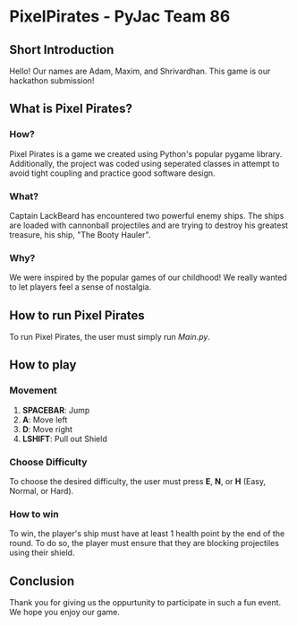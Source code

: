 # PixelPirates - PyJac Team 86
## Short Introduction
Hello! Our names are Adam, Maxim, and Shrivardhan. This game is our hackathon submission!
## What is Pixel Pirates?
### How?
Pixel Pirates is a game we created using Python's popular pygame library. Additionally, the project was coded using seperated classes in attempt to avoid tight coupling and practice good software design.
### What?
Captain LackBeard has encountered two powerful enemy ships. The ships are loaded with cannonball projectiles and are trying to destroy his greatest treasure, his ship, "The Booty Hauler". 
### Why?
We were inspired by the popular games of our childhood! We really wanted to let players feel a sense of nostalgia.
## How to run Pixel Pirates
To run Pixel Pirates, the user must simply run *Main.py*.
## How to play
### Movement
1. **SPACEBAR**: Jump
2. **A**: Move left
3. **D**: Move right
4. **LSHIFT**: Pull out Shield
### Choose Difficulty
To choose the desired difficulty, the user must press **E**, **N**, or **H** (Easy, Normal, or Hard).
### How to win
To win, the player's ship must have at least 1 health point by the end of the round. To do so, the player must ensure that they are blocking projectiles using their shield.
## Conclusion
Thank you for giving us the oppurtunity to participate in such a fun event. We hope you enjoy our game.